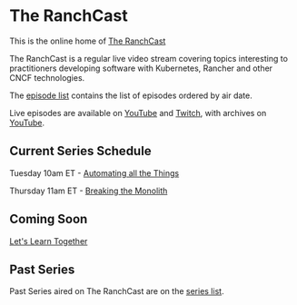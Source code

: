 # The RanchCast

This is the online home of [The RanchCast](https://twitch.tv/theranchcast)

The RanchCast is a regular live video stream covering topics interesting to practitioners developing software with Kubernetes, Rancher and other CNCF technologies.

The [episode list](episodes/README.md) contains the list of episodes ordered by air date.

Live episodes are available on [YouTube](youtube.com/c/theranchcast) and [Twitch](twitch.tv/theranchcast), with archives on [YouTube](youtube.com/c/theranchcast).

## Current Series Schedule

Tuesday 10am ET - [Automating all the Things](series/automating-all-the-things/README.md)

Thursday 11am ET - [Breaking the Monolith](series/breaking-the-monolith/README.md)

## Coming Soon

[Let's Learn Together](series/lets-learn-together/README.md)

## Past Series

Past Series aired on The RanchCast are on the [series list](series/README.md).
